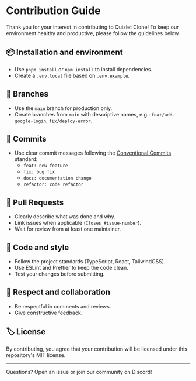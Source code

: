 # Contribution Guide

Thank you for your interest in contributing to Quizlet Clone! To keep our environment healthy and productive, please follow the guidelines below.

## 📦 Installation and environment
- Use `pnpm install` or `npm install` to install dependencies.
- Create a `.env.local` file based on `.env.example`.

## 🚩 Branches
- Use the `main` branch for production only.
- Create branches from `main` with descriptive names, e.g.: `feat/add-google-login`, `fix/deploy-error`.

## 💬 Commits
- Use clear commit messages following the [Conventional Commits](https://www.conventionalcommits.org/en/v1.0.0/) standard:
  - `feat: new feature`
  - `fix: bug fix`
  - `docs: documentation change`
  - `refactor: code refactor`

## 🧪 Pull Requests
- Clearly describe what was done and why.
- Link issues when applicable (`Closes #issue-number`).
- Wait for review from at least one maintainer.

## 🧹 Code and style
- Follow the project standards (TypeScript, React, TailwindCSS).
- Use ESLint and Prettier to keep the code clean.
- Test your changes before submitting.

## 🤝 Respect and collaboration
- Be respectful in comments and reviews.
- Give constructive feedback.

## 🏷️ License
By contributing, you agree that your contribution will be licensed under this repository's MIT license.

---

Questions? Open an issue or join our community on Discord! 
